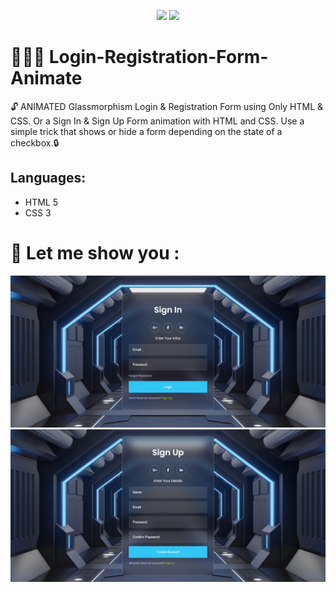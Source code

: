 <p align="center">
  <img src="https://img.shields.io/badge/HTML5-E34F26?style=for-the-badge&logo=html5&logoColor=white">
  <img src="https://img.shields.io/badge/CSS3-1572B6?style=for-the-badge&logo=css3&logoColor=white">
</p>

# 👩🏼‍💻 Login-Registration-Form-Animate

 🔓 ANIMATED Glassmorphism Login & Registration Form using Only HTML & CSS. Or a Sign In & Sign Up Form animation with HTML and CSS. Use a simple trick that shows or hide a form depending on the state of a checkbox.🔒



 Languages:
   ----------
  - HTML 5
  - CSS 3

  # :eyes: Let me show you : 


   <p align="center" align-items="center">
 <img src="vue-signin.jpg" width="550">
 <img src="vue-signup.jpg" width="550">